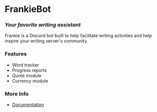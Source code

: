# FrankieBot
### *Your favorite writing assistant*

Frankie is a Discord bot built to help facilitate writing activities and help inspire your writing server's community.

### Features
* Word tracker
* Progress reports
* Quote module
* Currency module

### More Info

* [Documentation](https://citrus-thunder.github.io/frankie-bot/)
